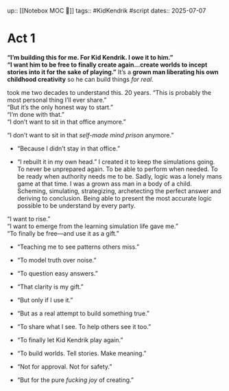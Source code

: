 up:: [[Notebox MOC 📓]]
tags:: #KidKendrik #script 
dates:: 2025-07-07


# Act 1


**“I’m building this for me. For Kid Kendrik. I owe it to him.”**  
**“I want him to be free to finally create again…create worlds to incept stories into it for the sake of playing.”**
It’s a **grown man liberating his own childhood creativity** so he can build things _for real_.

took me two decades to understand this. 20 years.
“This is probably the most personal thing I’ll ever share.”  
“But it’s the only honest way to start.”  
“I’m done with that.”  
“I don’t want to sit in that office anymore.”

“I don’t want to sit in that _self-made mind prison_ anymore.”
- “Because I didn’t stay in that office.”
    
- “I rebuilt it in my own head.”
I created it to keep the simulations going. 
To never be unprepared again.
To be able to perform when needed.
To be ready when authority needs me to be.
Sadly, logic was a lonely mans game at that time.
I was a grown ass man in a body of a child.
Scheming, simulating, strategizing, archetecting the perfect answer and deriving to conclusion.
Being able to present the most accurate logic possible to be understand by every party.

“I want to rise.”  
“I want to emerge from the learning simulation life gave me.”  
“To finally be free—and use it as a gift.”
- “Teaching me to see patterns others miss.”
    
- “To model truth over noise.”
    
- “To question easy answers.”
    
- “That clarity is my gift.”
    
- “But only if I use it.”
- “But as a real attempt to build something true.”
    
- “To share what I see. To help others see it too.”
    
- “To finally let Kid Kendrik play again.”
    
- “To build worlds. Tell stories. Make meaning.”
    
- “Not for approval. Not for safety.”
    
- “But for the pure _fucking joy_ of creating.”

